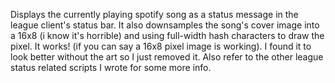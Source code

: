 Displays the currently playing spotify song as a status message in the league client's status bar.
It also downsamples the song's cover image into a 16x8 (i know it's horrible) and using full-width hash characters to draw the pixel.
It works! (if you can say a 16x8 pixel image is working).
I found it to look better without the art so I just removed it.
Also refer to the other league status related scripts I wrote for some more info.

